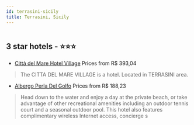 ```yaml
---
id: terrasini-sicily
title: Terrasini, Sicily
---
```


<center><img src="https://us.dotwconnect.com/poze_hotel/11/1137238/c1bNxvCN_47780a1857c105234812743ae30d15cc.jpg" alt="" /></center>


##  3 star hotels - ⭐️⭐️⭐️

-    [Città del Mare Hotel Village](https://us.hurb.com/hotels/terrasini/citta-del-mare-hotel-village-JNP-JP050768?cmp=18055) Prices from R$ 393,04
   > The CITTA DEL MARE VILLAGE is a hotel. Located in TERRASINI area.
-    [Albergo Perla Del Golfo](https://us.hurb.com/hotels/terrasini/albergo-perla-del-golfo-JNP-JP458671?cmp=18055) Prices from R$ 188,23
   > Head down to the water and enjoy a day at the private beach, or take advantage of other recreational amenities including an outdoor tennis court and a seasonal outdoor pool. This hotel also features complimentary wireless Internet access, concierge s
